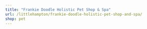 ```yaml
---
title: "Frankie Doodle Holistic Pet Shop & Spa"
url: /littlehampton/frankie-doodle-holistic-pet-shop-and-spa/
shop: pet
---
```


